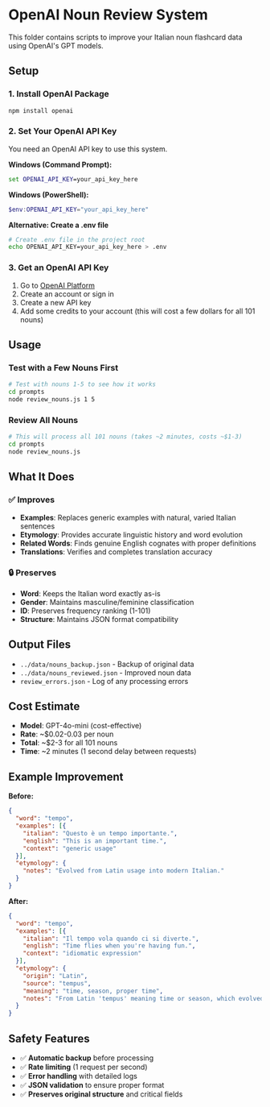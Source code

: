 # OpenAI Noun Review System

This folder contains scripts to improve your Italian noun flashcard data using OpenAI's GPT models.

## Setup

### 1. Install OpenAI Package
```bash
npm install openai
```

### 2. Set Your OpenAI API Key
You need an OpenAI API key to use this system.

**Windows (Command Prompt):**
```cmd
set OPENAI_API_KEY=your_api_key_here
```

**Windows (PowerShell):**
```powershell
$env:OPENAI_API_KEY="your_api_key_here"
```

**Alternative: Create a .env file**
```bash
# Create .env file in the project root
echo OPENAI_API_KEY=your_api_key_here > .env
```

### 3. Get an OpenAI API Key
1. Go to [OpenAI Platform](https://platform.openai.com/api-keys)
2. Create an account or sign in
3. Create a new API key
4. Add some credits to your account (this will cost a few dollars for all 101 nouns)

## Usage

### Test with a Few Nouns First
```bash
# Test with nouns 1-5 to see how it works
cd prompts
node review_nouns.js 1 5
```

### Review All Nouns
```bash
# This will process all 101 nouns (takes ~2 minutes, costs ~$1-3)
cd prompts
node review_nouns.js
```

## What It Does

### ✅ Improves
- **Examples**: Replaces generic examples with natural, varied Italian sentences
- **Etymology**: Provides accurate linguistic history and word evolution
- **Related Words**: Finds genuine English cognates with proper definitions
- **Translations**: Verifies and completes translation accuracy

### 🔒 Preserves
- **Word**: Keeps the Italian word exactly as-is
- **Gender**: Maintains masculine/feminine classification
- **ID**: Preserves frequency ranking (1-101)
- **Structure**: Maintains JSON format compatibility

## Output Files

- `../data/nouns_backup.json` - Backup of original data
- `../data/nouns_reviewed.json` - Improved noun data
- `review_errors.json` - Log of any processing errors

## Cost Estimate

- **Model**: GPT-4o-mini (cost-effective)
- **Rate**: ~$0.02-0.03 per noun
- **Total**: ~$2-3 for all 101 nouns
- **Time**: ~2 minutes (1 second delay between requests)

## Example Improvement

**Before:**
```json
{
  "word": "tempo",
  "examples": [{
    "italian": "Questo è un tempo importante.",
    "english": "This is an important time.",
    "context": "generic usage"
  }],
  "etymology": {
    "notes": "Evolved from Latin usage into modern Italian."
  }
}
```

**After:**
```json
{
  "word": "tempo", 
  "examples": [{
    "italian": "Il tempo vola quando ci si diverte.",
    "english": "Time flies when you're having fun.",
    "context": "idiomatic expression"
  }],
  "etymology": {
    "origin": "Latin",
    "source": "tempus", 
    "meaning": "time, season, proper time",
    "notes": "From Latin 'tempus' meaning time or season, which evolved directly into Italian 'tempo' with expanded meanings including weather and musical tempo."
  }
}
```

## Safety Features

- ✅ **Automatic backup** before processing
- ✅ **Rate limiting** (1 request per second)
- ✅ **Error handling** with detailed logs
- ✅ **JSON validation** to ensure proper format
- ✅ **Preserves original structure** and critical fields 